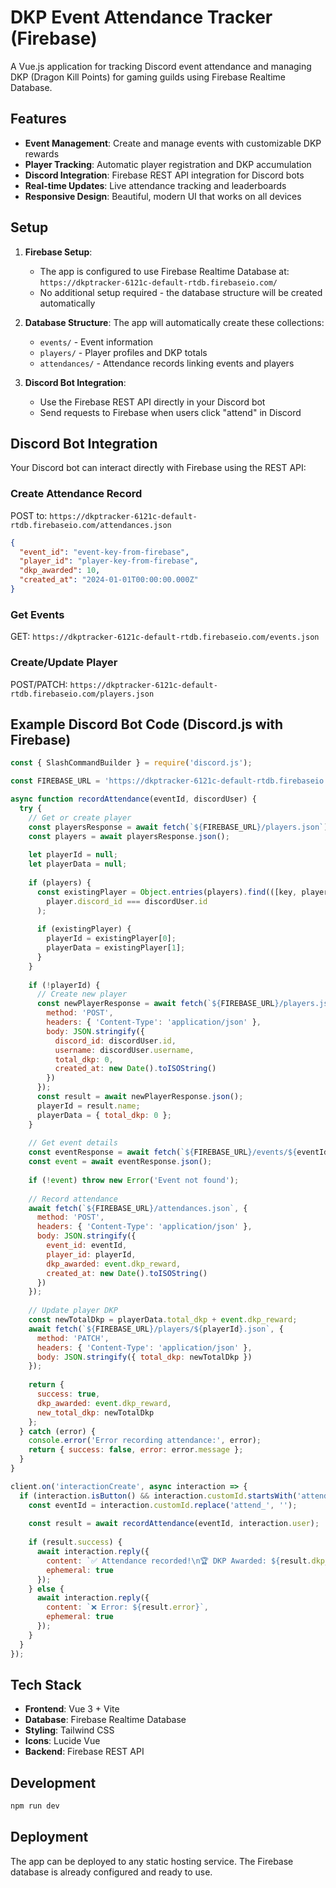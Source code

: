 # DKP Event Attendance Tracker (Firebase)

A Vue.js application for tracking Discord event attendance and managing DKP (Dragon Kill Points) for gaming guilds using Firebase Realtime Database.

## Features

- **Event Management**: Create and manage events with customizable DKP rewards
- **Player Tracking**: Automatic player registration and DKP accumulation
- **Discord Integration**: Firebase REST API integration for Discord bots
- **Real-time Updates**: Live attendance tracking and leaderboards
- **Responsive Design**: Beautiful, modern UI that works on all devices

## Setup

1. **Firebase Setup**: 
   - The app is configured to use Firebase Realtime Database at: `https://dkptracker-6121c-default-rtdb.firebaseio.com/`
   - No additional setup required - the database structure will be created automatically

2. **Database Structure**:
   The app will automatically create these collections:
   - `events/` - Event information
   - `players/` - Player profiles and DKP totals
   - `attendances/` - Attendance records linking events and players

3. **Discord Bot Integration**:
   - Use the Firebase REST API directly in your Discord bot
   - Send requests to Firebase when users click "attend" in Discord

## Discord Bot Integration

Your Discord bot can interact directly with Firebase using the REST API:

### Create Attendance Record
POST to: `https://dkptracker-6121c-default-rtdb.firebaseio.com/attendances.json`
```json
{
  "event_id": "event-key-from-firebase",
  "player_id": "player-key-from-firebase", 
  "dkp_awarded": 10,
  "created_at": "2024-01-01T00:00:00.000Z"
}
```

### Get Events
GET: `https://dkptracker-6121c-default-rtdb.firebaseio.com/events.json`

### Create/Update Player
POST/PATCH: `https://dkptracker-6121c-default-rtdb.firebaseio.com/players.json`

## Example Discord Bot Code (Discord.js with Firebase)

```javascript
const { SlashCommandBuilder } = require('discord.js');

const FIREBASE_URL = 'https://dkptracker-6121c-default-rtdb.firebaseio.com';

async function recordAttendance(eventId, discordUser) {
  try {
    // Get or create player
    const playersResponse = await fetch(`${FIREBASE_URL}/players.json`);
    const players = await playersResponse.json();
    
    let playerId = null;
    let playerData = null;
    
    if (players) {
      const existingPlayer = Object.entries(players).find(([key, player]) => 
        player.discord_id === discordUser.id
      );
      
      if (existingPlayer) {
        playerId = existingPlayer[0];
        playerData = existingPlayer[1];
      }
    }
    
    if (!playerId) {
      // Create new player
      const newPlayerResponse = await fetch(`${FIREBASE_URL}/players.json`, {
        method: 'POST',
        headers: { 'Content-Type': 'application/json' },
        body: JSON.stringify({
          discord_id: discordUser.id,
          username: discordUser.username,
          total_dkp: 0,
          created_at: new Date().toISOString()
        })
      });
      const result = await newPlayerResponse.json();
      playerId = result.name;
      playerData = { total_dkp: 0 };
    }
    
    // Get event details
    const eventResponse = await fetch(`${FIREBASE_URL}/events/${eventId}.json`);
    const event = await eventResponse.json();
    
    if (!event) throw new Error('Event not found');
    
    // Record attendance
    await fetch(`${FIREBASE_URL}/attendances.json`, {
      method: 'POST',
      headers: { 'Content-Type': 'application/json' },
      body: JSON.stringify({
        event_id: eventId,
        player_id: playerId,
        dkp_awarded: event.dkp_reward,
        created_at: new Date().toISOString()
      })
    });
    
    // Update player DKP
    const newTotalDkp = playerData.total_dkp + event.dkp_reward;
    await fetch(`${FIREBASE_URL}/players/${playerId}.json`, {
      method: 'PATCH',
      headers: { 'Content-Type': 'application/json' },
      body: JSON.stringify({ total_dkp: newTotalDkp })
    });
    
    return {
      success: true,
      dkp_awarded: event.dkp_reward,
      new_total_dkp: newTotalDkp
    };
  } catch (error) {
    console.error('Error recording attendance:', error);
    return { success: false, error: error.message };
  }
}

client.on('interactionCreate', async interaction => {
  if (interaction.isButton() && interaction.customId.startsWith('attend_')) {
    const eventId = interaction.customId.replace('attend_', '');
    
    const result = await recordAttendance(eventId, interaction.user);
    
    if (result.success) {
      await interaction.reply({
        content: `✅ Attendance recorded!\n🏆 DKP Awarded: ${result.dkp_awarded}\n📊 Total DKP: ${result.new_total_dkp}`,
        ephemeral: true
      });
    } else {
      await interaction.reply({
        content: `❌ Error: ${result.error}`,
        ephemeral: true
      });
    }
  }
});
```

## Tech Stack

- **Frontend**: Vue 3 + Vite
- **Database**: Firebase Realtime Database
- **Styling**: Tailwind CSS
- **Icons**: Lucide Vue
- **Backend**: Firebase REST API

## Development

```bash
npm run dev
```

## Deployment

The app can be deployed to any static hosting service. The Firebase database is already configured and ready to use.